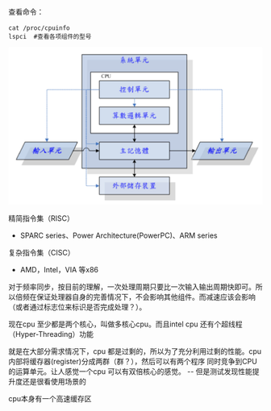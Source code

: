 查看命令：

```shell
cat /proc/cpuinfo
lspci  #查看各项组件的型号
```





![结构图](image-20191208190835657.png)

精简指令集（RISC）

- SPARC series、Power Architecture(PowerPC)、ARM series

复杂指令集（CISC）

- AMD，Intel，VIA 等x86



对于频率同步，按目前的理解，一次处理周期只要比一次输入输出周期快即可。所以倍频在保证处理器自身的完善情况下，不会影响其他组件。而减速应该会影响（或者通过标志位来标识是否完成处理？）。



现在cpu 至少都是两个核心，叫做多核心cpu。而且intel cpu 还有个超线程（Hyper-Threading）功能

就是在大部分需求情况下，cpu 都是过剩的，所以为了充分利用过剩的性能。cpu 内部将缓存器(register)分成两群（群？），然后可以有两个程序 同时竞争到CPU的运算单元。让人感觉一个cpu 可以有双倍核心的感觉。 -- 但是测试发现性能提升度还是很看使用场景的



cpu本身有一个高速缓存区